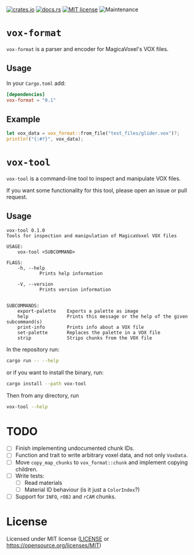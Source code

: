 [![crates.io](https://img.shields.io/crates/v/vox-format.svg)](https://crates.io/crates/vox-format)
[![docs.rs](https://docs.rs/vox-format/badge.svg)](https://docs.rs/vox-format)
[![MIT license](https://img.shields.io/badge/license-MIT-brightgreen)](https://opensource.org/licenses/MIT)
![Maintenance](https://img.shields.io/badge/maintenance-experimental-blue.svg)

# `vox-format`

`vox-format` is a parser and encoder for MagicaVoxel's VOX files.

## Usage

In your `Cargo.toml` add:

```toml
[dependencies]
vox-format = "0.1"
```

## Example

```rust
let vox_data = vox_format::from_file("test_files/glider.vox")?;
println!("{:#?}", vox_data);
```

# `vox-tool`

`vox-tool` is a command-line tool to inspect and manipulate VOX files.

If you want some functionality for this tool, please open an issue or pull request.

## Usage

```
vox-tool 0.1.0
Tools for inspection and manipulation of MagicaVoxel VOX files

USAGE:
    vox-tool <SUBCOMMAND>

FLAGS:
    -h, --help
            Prints help information

    -V, --version
            Prints version information


SUBCOMMANDS:
    export-palette    Exports a palette as image
    help              Prints this message or the help of the given subcommand(s)
    print-info        Prints info about a VOX file
    set-palette       Replaces the palette in a VOX file
    strip             Strips chunks from the VOX file
```


In the repository run:

```sh
cargo run -- --help
```

or if you want to install the binary, run:

```sh
cargo install --path vox-tool
```

Then from any directory, run

```sh
vox-tool --help
```

# TODO

 - [ ] Finish implementing undocumented chunk IDs.
 - [ ] Function and trait to write arbitrary voxel data, and not only `VoxData`.
 - [ ] Move `copy_map_chunks` to `vox_format::chunk` and implement copying children.
 - [ ] Write tests:
   - [ ] Read materials
   - [ ] Material ID behaviour (is it just a `ColorIndex`?)
 - [ ] Support for `INFO`, `rOBJ` and `rCAM` chunks.

# License

Licensed under MIT license ([LICENSE](LICENSE) or https://opensource.org/licenses/MIT)
